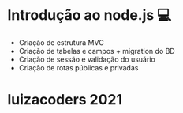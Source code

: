# Introdução ao node.js :computer:
- Criação de estrutura MVC
- Criação de tabelas e campos + migration do BD
- Criação de sessão e validação do usuário
- Criação de rotas públicas e privadas 

# luizacoders 2021
